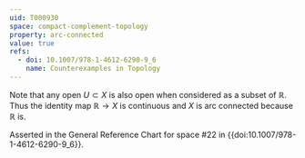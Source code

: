 ```yaml
---
uid: T000930
space: compact-complement-topology
property: arc-connected
value: true
refs:
  - doi: 10.1007/978-1-4612-6290-9_6
    name: Counterexamples in Topology
---
```

Note that any open $U \subset X$ is also open when considered as a subset of $\mathbb{R}$. Thus the identity map $\mathbb{R} \rightarrow X$ is continuous and $X$ is arc connected because $\mathbb{R}$ is.

Asserted in the General Reference Chart for space #22 in
{{doi:10.1007/978-1-4612-6290-9_6}}.
